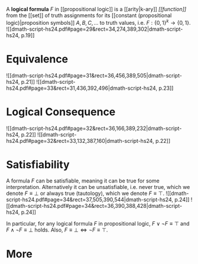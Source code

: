 
A **logical formula** $F$ in [[propositional logic]] is a [[arity|k-ary]] *[[function]]* from the [[set]] of truth assignments for its [[constant (propositional logic)|proposition symbols]] $A, B, C, \dots$ to truth values, i.e. $F :\{0, 1\}^k \to \{0,1\}$.
![[dmath-script-hs24.pdf#page=29&rect=34,274,389,302|dmath-script-hs24, p.19]]


# Equivalence
![[dmath-script-hs24.pdf#page=31&rect=36,456,389,505|dmath-script-hs24, p.21]]
![[dmath-script-hs24.pdf#page=33&rect=31,436,392,496|dmath-script-hs24, p.23]]


# Logical Consequence
![[dmath-script-hs24.pdf#page=32&rect=36,166,389,232|dmath-script-hs24, p.22]]
![[dmath-script-hs24.pdf#page=32&rect=33,132,387,160|dmath-script-hs24, p.22]]


# Satisfiability
A formula $F$ can be satisfiable, meaning it can be true for some interpretation. Alternatively it can be unsatisfiable, i.e. never true, which we denote $F\equiv \bot$ or always true (tautology), which we denote $F\equiv \top$.
![[dmath-script-hs24.pdf#page=34&rect=37,505,390,544|dmath-script-hs24, p.24]]
![[dmath-script-hs24.pdf#page=34&rect=36,390,388,428|dmath-script-hs24, p.24]]

In particular, for any logical formula $F$ in propositional logic, $F\lor \neg F \equiv \top$ and $F\land \neg F \equiv \bot$ holds. Also, $F\equiv \bot \iff \neg F \equiv \top$.


# More
